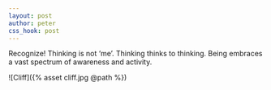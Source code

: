 ```yaml
---
layout: post
author: peter
css_hook: post
---
```


Recognize! Thinking is not ‘me’. Thinking thinks to thinking.
Being embraces a vast spectrum of awareness and activity.

![Cliff]({% asset cliff.jpg @path %})
